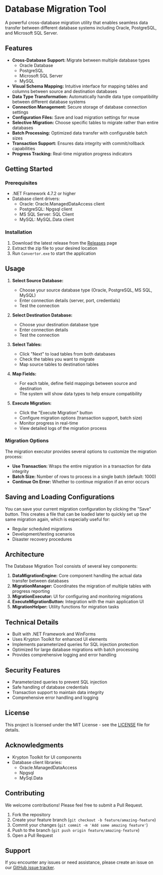 # Database Migration Tool

A powerful cross-database migration utility that enables seamless data transfer between different database systems including Oracle, PostgreSQL, and Microsoft SQL Server.

## Features

- **Cross-Database Support:** Migrate between multiple database types
  - Oracle Database
  - PostgreSQL
  - Microsoft SQL Server
  - MySQL
- **Visual Schema Mapping:** Intuitive interface for mapping tables and columns between source and destination databases
- **Data Type Transformation:** Automatically handle data type compatibility between different database systems
- **Connection Management:** Secure storage of database connection settings
- **Configuration Files:** Save and load migration settings for reuse
- **Selective Migration:** Choose specific tables to migrate rather than entire databases
- **Batch Processing:** Optimized data transfer with configurable batch sizes
- **Transaction Support:** Ensures data integrity with commit/rollback capabilities
- **Progress Tracking:** Real-time migration progress indicators

## Getting Started

### Prerequisites

- .NET Framework 4.7.2 or higher
- Database client drivers:
  - Oracle: Oracle.ManagedDataAccess client
  - PostgreSQL: Npgsql client
  - MS SQL Server: SQL Client
  - MySQL: MySQL.Data client

### Installation

1. Download the latest release from the [Releases](https://github.com/yourusername/database-migration-tool/releases) page
2. Extract the zip file to your desired location
3. Run `Convertor.exe` to start the application

## Usage

1. **Select Source Database:**
   - Choose your source database type (Oracle, PostgreSQL, MS SQL, MySQL)
   - Enter connection details (server, port, credentials)
   - Test the connection

2. **Select Destination Database:**
   - Choose your destination database type
   - Enter connection details
   - Test the connection

3. **Select Tables:**
   - Click "Next" to load tables from both databases
   - Check the tables you want to migrate
   - Map source tables to destination tables

4. **Map Fields:**
   - For each table, define field mappings between source and destination
   - The system will show data types to help ensure compatibility

5. **Execute Migration:**
   - Click the "Execute Migration" button
   - Configure migration options (transaction support, batch size)
   - Monitor progress in real-time
   - View detailed logs of the migration process

### Migration Options

The migration executor provides several options to customize the migration process:

- **Use Transaction:** Wraps the entire migration in a transaction for data integrity
- **Batch Size:** Number of rows to process in a single batch (default: 1000)
- **Continue On Error:** Whether to continue migration if an error occurs


## Saving and Loading Configurations

You can save your current migration configuration by clicking the "Save" button. This creates a file that can be loaded later to quickly set up the same migration again, which is especially useful for:

- Regular scheduled migrations
- Development/testing scenarios
- Disaster recovery procedures

## Architecture

The Database Migration Tool consists of several key components:

1. **DataMigrationEngine:** Core component handling the actual data transfer between databases
2. **MigrationManager:** Coordinates the migration of multiple tables with progress reporting
3. **MigrationExecutor:** UI for configuring and monitoring migrations
4. **ExecuteMigrationButton:** Integration with the main application UI
5. **MigrationHelper:** Utility functions for migration tasks

## Technical Details

- Built with .NET Framework and WinForms
- Uses Krypton Toolkit for enhanced UI elements
- Implements parameterized queries for SQL injection protection
- Optimized for large database migrations with batch processing
- Provides comprehensive logging and error handling

## Security Features

- Parameterized queries to prevent SQL injection
- Safe handling of database credentials
- Transaction support to maintain data integrity
- Comprehensive error handling and logging

## License

This project is licensed under the MIT License - see the [LICENSE](LICENSE) file for details.

## Acknowledgments

- Krypton Toolkit for UI components
- Database client libraries:
  - Oracle.ManagedDataAccess
  - Npgsql
  - MySql.Data

## Contributing

We welcome contributions! Please feel free to submit a Pull Request.

1. Fork the repository
2. Create your feature branch (`git checkout -b feature/amazing-feature`)
3. Commit your changes (`git commit -m 'Add some amazing feature'`)
4. Push to the branch (`git push origin feature/amazing-feature`)
5. Open a Pull Request

## Support

If you encounter any issues or need assistance, please create an issue on our [GitHub issue tracker](https://github.com/yourusername/database-migration-tool/issues).
